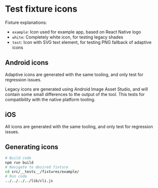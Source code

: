 # Test fixture icons

Fixture explanations:

- `example`: Icon used for example app, based on React Native logo
- `white`: Completely white icon, for testing legacy shades
- `text`: Icon with SVG text element, for testing PNG fallback of adaptive icons

## Android icons

Adaptive icons are generated with the same tooling, and only test for regression issues.

Legacy icons are generated using Android Image Asset Studio, and will contain some small differences to the output of the tool. This tests for compatibility with the native platform tooling.

## iOS

All icons are generated with the same tooling, and only test for regression issues.

## Generating icons

```bash
# Build code
npm run build
# Navigate to desired fixture
cd src/__tests__/fixtures/example/
# Run code
../../../../lib/cli.js
```
